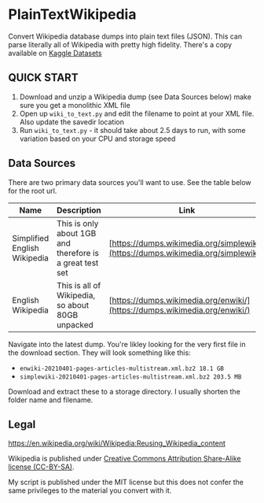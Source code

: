 # PlainTextWikipedia

Convert Wikipedia database dumps into plain text files (JSON). This can parse literally all of Wikipedia with pretty high fidelity. There's a copy available on [Kaggle Datasets](https://www.kaggle.com/ltcmdrdata/plain-text-wikipedia-202011)


## QUICK START

1. Download and unzip a Wikipedia dump (see Data Sources below) make sure you get a monolithic XML file
2. Open up `wiki_to_text.py` and edit the filename to point at your XML file. Also update the savedir location
3. Run `wiki_to_text.py` - it should take about 2.5 days to run, with some variation based on your CPU and storage speed


## Data Sources

There are two primary data sources you'll want to use. See the table below for the root url. 

| Name | Description | Link |
|---|---|---|
| Simplified English Wikipedia | This is only about 1GB and therefore is a great test set | [https://dumps.wikimedia.org/simplewiki/](https://dumps.wikimedia.org/simplewiki/) |
| English Wikipedia | This is all of Wikipedia, so about 80GB unpacked | [https://dumps.wikimedia.org/enwiki/](https://dumps.wikimedia.org/enwiki/)

Navigate into the latest dump. You're likley looking for the very first file in the download section. They will look something like this:

- `enwiki-20210401-pages-articles-multistream.xml.bz2 18.1 GB`
- `simplewiki-20210401-pages-articles-multistream.xml.bz2 203.5 MB`

Download and extract these to a storage directory. I usually shorten the folder name and filename. 


## Legal

https://en.wikipedia.org/wiki/Wikipedia:Reusing_Wikipedia_content

Wikipedia is published under [Creative Commons Attribution Share-Alike license (CC-BY-SA)](https://en.wikipedia.org/wiki/Wikipedia:Text_of_Creative_Commons_Attribution-ShareAlike_3.0_Unported_License). 

My script is published under the MIT license but this does not confer the same privileges to the material you convert with it. 

